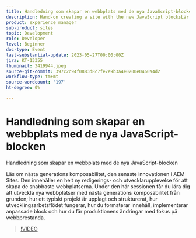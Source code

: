```yaml
---
title: Handledning som skapar en webbplats med de nya JavaScript-blocken
description: Hand-on creating a site with the new JavaScript blocksLär dig mer om nästa generations möjligheter till sammanställning, den senaste innovationen inom AEM Sites. Den innehåller en helt ny redigerings- och utvecklarupplevelse för att skapa de snabbaste webbplatserna. Under den här sessionen får du lära dig att utveckla nya webbplatser med nästa generations komposabilitet från grunden; hur ett typiskt projekt är upplagt och strukturerat, hur utvecklingsarbetsflödet fungerar, hur du formaterar innehåll, implementerar anpassade block och hur du får produktionens ändringar med fokus på webbprestanda.
product: experience manager
sub-product: sites
topic: Development
role: Developer
level: Beginner
doc-type: Event
last-substantial-update: 2023-05-27T00:00:00Z
jira: KT-13355
thumbnail: 3419944.jpeg
source-git-commit: 397c2c94f0883d8c7fe7e9b3a4e0200e046094d2
workflow-type: tm+mt
source-wordcount: '197'
ht-degree: 0%

---
```



# Handledning som skapar en webbplats med de nya JavaScript-blocken

Handledning som skapar en webbplats med de nya JavaScript-blocken

Läs om nästa generations komposabilitet, den senaste innovationen i AEM Sites. Den innehåller en helt ny redigerings- och utvecklarupplevelse för att skapa de snabbaste webbplatserna. Under den här sessionen får du lära dig att utveckla nya webbplatser med nästa generations komposabilitet från grunden; hur ett typiskt projekt är upplagt och strukturerat, hur utvecklingsarbetsflödet fungerar, hur du formaterar innehåll, implementerar anpassade block och hur du får produktionens ändringar med fokus på webbprestanda.

>[!VIDEO](https://video.tv.adobe.com/v/3419944/?learn=on)
